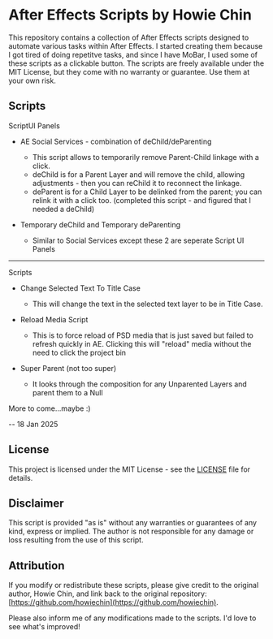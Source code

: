 # After Effects Scripts by Howie Chin

This repository contains a collection of After Effects scripts designed to automate various tasks within After Effects. 
I started creating them because I got tired of doing repetitve tasks, and since I have MoBar, I used some of these scripts as a clickable button.
The scripts are freely available under the MIT License, but they come with no warranty or guarantee. Use them at your own risk.

## Scripts

ScriptUI Panels
- AE Social Services - combination of deChild/deParenting 
  - This script allows to temporarily remove Parent-Child linkage with a click.
  - deChild is for a Parent Layer and will remove the child, allowing adjustments - then you can reChild it to reconnect the linkage.
  - deParent is for a Child Layer to be delinked from the parent; you can relink it with a click too. (completed this script - and figured that I needed a deChild)

- Temporary deChild and Temporary deParenting
  - Similar to Social Services except these 2 are seperate Script UI Panels

--------

Scripts

- Change Selected Text To Title Case
  - This will change the text in the selected text layer to be in Title Case.

- Reload Media Script
  - This is to force reload of PSD media that is just saved but failed to refresh quickly in AE. Clicking this will "reload" media without the need to click the project bin

- Super Parent (not too super)
  - It looks through the composition for any Unparented Layers and parent them to a Null

More to come...maybe :)

-- 18 Jan 2025





## License

This project is licensed under the MIT License - see the [LICENSE](LICENSE) file for details.

## Disclaimer

This script is provided "as is" without any warranties or guarantees of any kind, express or implied. The author is not responsible for any damage or loss resulting from the use of this script.

## Attribution

If you modify or redistribute these scripts, please give credit to the original author, Howie Chin, and link back to the original repository:  
[https://github.com/howiechin](https://github.com/howiechin).

Please also inform me of any modifications made to the scripts. I'd love to see what's improved!
